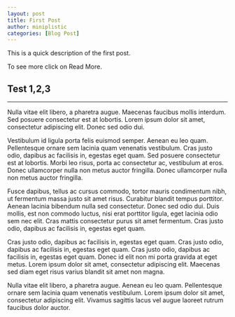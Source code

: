 ```yaml
---
layout: post
title: First Post
author: miniplistic
categories: [Blog Post]
---
```


This is a quick description of the first post.  

To see more click on Read More.


<!-- more -->


## Test 1,2,3
-----

Nulla vitae elit libero, a pharetra augue. Maecenas faucibus mollis interdum. Sed posuere consectetur est at lobortis. Lorem ipsum dolor sit amet, consectetur adipiscing elit. Donec sed odio dui.


Vestibulum id ligula porta felis euismod semper. Aenean eu leo quam. Pellentesque ornare sem lacinia quam venenatis vestibulum. Cras justo odio, dapibus ac facilisis in, egestas eget quam. Sed posuere consectetur est at lobortis. Morbi leo risus, porta ac consectetur ac, vestibulum at eros. Donec ullamcorper nulla non metus auctor fringilla. Donec ullamcorper nulla non metus auctor fringilla.

Fusce dapibus, tellus ac cursus commodo, tortor mauris condimentum nibh, ut fermentum massa justo sit amet risus. Curabitur blandit tempus porttitor. Aenean lacinia bibendum nulla sed consectetur. Donec sed odio dui. Duis mollis, est non commodo luctus, nisi erat porttitor ligula, eget lacinia odio sem nec elit. Cras mattis consectetur purus sit amet fermentum. Cras justo odio, dapibus ac facilisis in, egestas eget quam.

Cras justo odio, dapibus ac facilisis in, egestas eget quam. Cras justo odio, dapibus ac facilisis in, egestas eget quam. Cras justo odio, dapibus ac facilisis in, egestas eget quam. Donec id elit non mi porta gravida at eget metus. Lorem ipsum dolor sit amet, consectetur adipiscing elit. Maecenas sed diam eget risus varius blandit sit amet non magna.

Nulla vitae elit libero, a pharetra augue. Aenean eu leo quam. Pellentesque ornare sem lacinia quam venenatis vestibulum. Lorem ipsum dolor sit amet, consectetur adipiscing elit. Vivamus sagittis lacus vel augue laoreet rutrum faucibus dolor auctor.